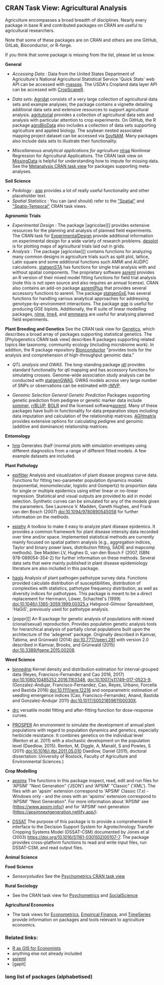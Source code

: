 
## CRAN Task View: Agricultural Analysis

Agriculture encompasses a broad breadth of disciplines. Nearly every package in base R and contributed packages on CRAN are useful to agricultural researchers. 

Note that some of these packages are on CRAN and others are one GitHub, GitLab, Bioconductor, or R-forge. 

If you think that some package is missing from the list, please let us know.

**General**

  - *Accessing Data* : 
  Data from the United States Department of Agriculture's National Agricultural Statistical Service 'Quick Stats' web API can be accessed with [rnassqs][]. The USDA's Cropland data layer API can be accessed with [CropScapeR][]. 
  - *Data sets*: 
  [Agridat][] consists of a very large collection of agricultural data sets and example analyses; the package contains a vignette detailing additional data sets and extensive resources to support agricultural analysis. [agritutorial][] provides a collection of agricultural data sets and analysis with particular attention to crop experiments. On GitHub, the R package [agroBioData][] also includes a collection of data sets supporting agriculture and applied biology. The soybean nested associated mapping project dataset can be accessed via [SoyNAM][].  Many packages also include data sets to illustrate their functionality. 
 
 - *Miscellaneous analytical applications for agriculture* 
    [nlraa][] Nonlinear Regression for Agricultural Applications. The CRAN task view on [MissingData](https://cran.r-project.org/web/views/MissingData.html) is helpful for understanding how to impute for missing data. See the [Metanalysis CRAN task view](https://cran.r-project.org/web/views/MetaAnalysis.html) for packages supporting meta-analyses.

**Soil Science**

  - *Pedology* :
    [aqp][] provides a lot of really useful functionality and other placeholder text.
  - *Spatial Statistics* : 
    You can (and should) refer to the ["Spatial"](https://CRAN.R-project.org/view=Spatial) and   ["Spatio-Temporal"](https://CRAN.R-project.org/view=SpatioTemporal) CRAN task views. 
    
**Agronomic Trials**

  - *Experimental Design* : The package [agricolae][] provides extensive resources for the planning and analysis of planned field experiments. The CRAN task for [ExperimentalDesign](https://cran.rstudio.com/web/views/Econometrics.html) provide additional information on experimental design for a wide variety of research problems. [desplot][desplot] is for plotting maps of agricultural trials laid out in grids. 
  - *Analysis* : The package [agricolae][] contains functions for analyzing many common designs in agriculture trials such as split plot, lattice, Latin square and some additional functions such AMMI and AUDPC calculations. [statgenSTA][] has functions for single trial analysis with and without spatial components. The proprietary software [asreml](https://www.vsni.co.uk/software/asreml) provides an R version of their mixed model fitting functions for field trial analysis (note this is not open source and also requires an annual license). CRAN also contains an add-on package [asremlPlus][] that provides several accessory functions to asreml. The package [statgenGxE][] has several functions for handling various analytical approaches for addressing genotype-by-environment interactions. The package [gge][] is useful for producing GGE biplots. Additionally, the R suite of linear modelling packages, [nlme][], [lme4][], and [emmeans][] are useful for analysing planned field experiments. 
  
**Plant Breeding and Genetics**
See the CRAN task view for [Genetics](https://cran.r-project.org/web/views/Genetics.html), which describes a broad array of packages supporting statistical genetics. The [Phylogenetics CRAN task view] describes R packages supporting related topics like taxonomy, community ecology (including microbiome work). In addition, the R package repository [Bionconductor](https://www.bioconductor.org/) "provides tools for the analysis and comprehension of high-throughput genomic data." 
  
  - *QTL analysis and GWAS*. The long-standing package [qtl][] provides standard functionality for qtl mapping and has accessory functions for simulating crosses. Genome-wide association study analysis can be conducted with [statgenGWAS][]. GWAS models across very large number of SNPs or observations can be estimated with [rMVP][].
 
  - *Genomic Selection General Genetic Prediction* Packages supporting genetic prediction from pedigree or genetic marker data include [sommer][], [rrBLUP][], [BGLR][] and the licensed software[asreml](https://www.vsni.co.uk/software/asreml). Many of these packages have built-in functionality for data preparation steps including data imputation and calculation of the relationship matrices. [AGHmatrix][] provides extensive options for calculating pedigree and genomic (additive and dominance) relationship matrices. 
  
**Entomology** 

  - [hnp][] Generates (half-)normal plots with simulation envelopes using different diagnostics from a range of different fitted models. A few example datasets are included.

**Plant Pathology**

  - [epifitter][] Analysis and visualization of plant disease progress curve data. Functions for fitting two-parameter population dynamics models (exponential, monomolecular, logistic and Gompertz) to proportion data for single or multiple epidemics using either linear or no-linear regression. Statistical and visual outputs are provided to aid in model selection. Synthetic curves can be simulated for any of the models given the parameters. See Laurence V. Madden, Gareth Hughes, and Frank van den Bosch (2007) <doi:10.1094/9780890545058> for further information on the methods.

  - [epiphy][] A toolbox to make it easy to analyze plant disease epidemics. It provides a common framework for plant disease intensity data recorded over time and/or space. Implemented statistical methods are currently mainly focused on spatial pattern analysis (e.g., aggregation indices, Taylor and binary power laws, distribution fitting, SADIE and mapcomp methods). See Madden LV, Hughes G, van den Bosch F (2007, ISBN: 978-089054-354-2) for further information on these methods. Several data sets that were mainly published in plant disease epidemiology literature are also included in this package.
  
  - [hagis][] Analysis of plant pathogen pathotype survey data. Functions provided calculate distribution of susceptibilities, distribution of complexities with statistics, pathotype frequency distribution, as well as diversity indices for pathotypes. This package is meant to be a direct replacement for Herrmann, Löwer, Schachtel's (1999) <doi:10.1046/j.1365-3059.1999.00325.x> Habgood-Gilmour Spreadsheet, 'HaGiS', previously used for pathotype analysis.
  
  - [poppr][] An R package for genetic analysis of populations with mixed (clonal/sexual) reproduction. Provides population genetic analysis tools for hierarchical analysis of partially clonal populations built upon the architecture of the 'adegenet' package. Originally described in Kamvar, Tabima, and Grünwald (2014) <doi:10.7717/peerj.281> with version 2.0 described in Kamvar, Brooks, and Grünwald (2015) <doi:10.3389/fgene.2015.00208>.
  
**Weed Science**

  - [binnednp][] Kernel density and distribution estimation for interval-grouped data (Reyes, Francisco-Fernandez and Cao 2016, 2017) <doi:10.1080/10485252.2016.1163348>, <doi:10.1007/s11749-017-0523-9>, (Gonzalez-Andujar, Francisco-Fernandez, Cao, Reyes, Urbano, Forcella and Bastida 2016) <doi:10.1111/wre.12216> and nonparametric estimation of seedling emergence indices (Cao, Francisco-Fernandez, Anand, Bastida and Gonzalez-Andujar 2011) <doi:10.1017/S002185961100030X>.

  - [drc][] versatile model fitting and after-fitting function for dose-response curves.
  
  - [PROSPER][] An environment to simulate the development of annual plant populations with regard to population dynamics and genetics, especially herbicide resistance. It combines genetics on the individual level (Renton et al. 2011) with a stochastic development on the population level (Daedlow, 2015). Renton, M, Diggle, A, Manalil, S and Powles, S (2011) <doi:10.1016/j.jtbi.2011.05.010> Daedlow, Daniel (2015, doctoral dissertation: University of Rostock, Faculty of Agriculture and Environmental Sciences.)
  
**Crop Modelling**

  - [apsimx][] The functions in this package inspect, read, edit and run files for 'APSIM' "Next Generation" ('JSON') and 'APSIM' "Classic" ('XML'). The files with an 'apsim' extension correspond to 'APSIM' Classic (7.x) - Windows only - and the ones with an 'apsimx' extension correspond to 'APSIM' "Next Generation". For more information about 'APSIM' see (<https://www.apsim.info/>) and for 'APSIM' next generation (<https://apsimnextgeneration.netlify.app/>).

  - [DSSAT][] The purpose of this package is to provide a comprehensive R interface to the Decision Support System for Agrotechnology Transfer Cropping Systems Model (DSSAT-CSM) documented by Jones et al (2003) <https://doi.org/10.1016/S1161-0301(02)00107-7>. The package provides cross-platform functions to read and write input files, run DSSAT-CSM, and read output files.

**Animal Science**


**Food Science**
  - *Sensorystudies* See the [Psychometrics CRAN task view](https://cran.r-project.org/web/views/Psychometrics.html)

**Rural Sociology**
  - See the CRAN task view for [Psychometrics](https://cran.r-project.org/web/views/Psychometrics.html) and [SocialScience](https://cran.r-project.org/web/views/SocialSciences.html)

**Agricultural Economics**

  - The task views for [Econometrics](https://cran.rstudio.com/web/views/Econometrics.html), [Empirical Finance](https://cran.r-project.org/web/views/Finance.html), and [TimeSeries](https://cran.r-project.org/web/views/TimeSeries.html) provide information on packages and tools relevant to agriculture economics.

### Related links:

  - [R as GIS for Economists](https://tmieno2.github.io/R-as-GIS-for-Economists/)
  - anything else not already included
  - [asreml](https://www.vsni.co.uk/software/asreml)
  - [gapit]
  
### long list of packages (alphabetised)

[AGHmatrix]: https://CRAN.R-project.org/package=AGHmatrix
[agridat]: https://CRAN.R-project.org/package=agridat 
[agriTutorial]: https://CRAN.R-project.org/package=agriTutorial
[agroBioData]: https://github.com/OnofriAndreaPG/agriCensData
[apsimx]: https://CRAN.R-project.org/package=apsimx 
[aqp]: https://CRAN.R-project.org/package=aqp 
[asremlPlus]: https://CRAN.R-project.org/package=asremlPlus 
[binnednp]: https://CRAN.R-project.org/package=binnednp
[BGLR]: https://CRAN.R-project.org/package=BGLR
[CropScapeR]: https://CRAN.R-project.org/package=CropScapeR 
[desplot]: https://CRAN.R-project.org/package=desplot 
[drc]: https://CRAN.R-project.org/package=drc 
[DSSAT]: https://CRAN.R-project.org/package=DSSAT 
[emmeans]: https://CRAN.R-project.org/package=emmeans
[epifitter]: https://CRAN.R-project.org/package=epifitter
[epiphy]: https://CRAN.R-project.org/package=epiphy 
[gge]: https://CRAN.R-project.org/package=gge 
[hagis]: https://CRAN.R-project.org/package=hagis
[hnp]: https://cran.r-project.org/package=hnp 
[lme4]: https://CRAN.R-project.org/package=lme4
[nlme]: https://CRAN.R-project.org/package=nlme
[nlraa]: https://cran.r-project.org/package=nlraa
[PROSPER]: https://CRAN.R-project.org/package=PROSPER 
[qtl]: https://CRAN.R-project.org/package=qtl
[rnassqs]: https://CRAN.R-project.org/package=rnassqs 
[rrBLUP]: https://CRAN.R-project.org/package=rrBLUP
[sommer]: https://CRAN.R-project.org/package=sommer
[soyNAM]: https://CRAN.R-project.org/package=SoyNAM 
[statgenGWAS]: https://CRAN.R-project.org/package=statgenGWAS
[statgenGxE]: https://CRAN.R-project.org/package=statgenGxE 
[statgenSTA]: https://CRAN.R-project.org/package=statgenSTA
[rMVP]: https://CRAN.R-project.org/package=rMVP
